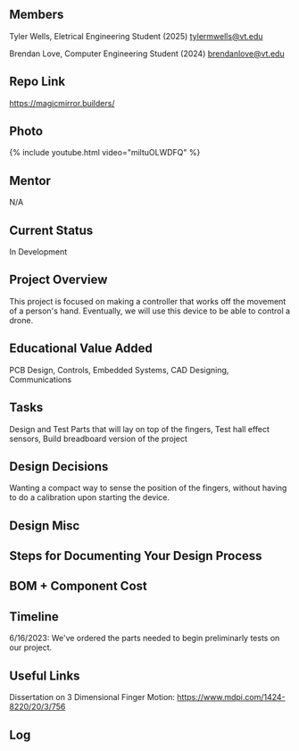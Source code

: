 ## Members
Tyler Wells, Eletrical Engineering Student (2025)
tylermwells@vt.edu

Brendan Love, Computer Engineering Student (2024)
brendanlove@vt.edu

## Repo Link
<a class="button is-link" href="https://magicmirror.builders/" >https://magicmirror.builders/</a>

## Photo
{% include youtube.html video="miltuOLWDFQ" %}

## Mentor
N/A

## Current Status
In Development 

## Project Overview

This project is focused on making a controller that works off the movement of a person's hand. Eventually, we will use this device to be able to control a drone. 

## Educational Value Added

PCB Design, Controls, Embedded Systems, CAD Designing, Communications

## Tasks

Design and Test Parts that will lay on top of the fingers, Test hall effect sensors, Build breadboard version of the project

## Design Decisions

Wanting a compact way to sense the position of the fingers, without having to do a calibration upon starting the device. 

## Design Misc

<!-- Your Text Here. See Example above -->

## Steps for Documenting Your Design Process

<!-- Your Text Here. See Example above -->

## BOM + Component Cost

<!-- Your Text Here. See Example above -->

## Timeline

6/16/2023: We've ordered the parts needed to begin preliminarly tests on our project. 

## Useful Links

Dissertation on 3 Dimensional Finger Motion: https://www.mdpi.com/1424-8220/20/3/756

## Log

<!-- Your Text Here. See Example above -->
